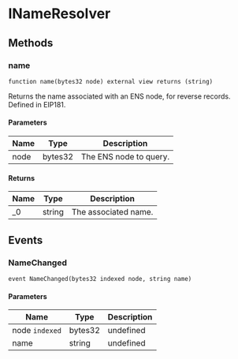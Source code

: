 # INameResolver









## Methods

### name

```solidity
function name(bytes32 node) external view returns (string)
```

Returns the name associated with an ENS node, for reverse records. Defined in EIP181.



#### Parameters

| Name | Type | Description |
|---|---|---|
| node | bytes32 | The ENS node to query. |

#### Returns

| Name | Type | Description |
|---|---|---|
| _0 | string | The associated name. |



## Events

### NameChanged

```solidity
event NameChanged(bytes32 indexed node, string name)
```





#### Parameters

| Name | Type | Description |
|---|---|---|
| node `indexed` | bytes32 | undefined |
| name  | string | undefined |



